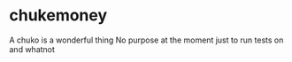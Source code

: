 # chukemoney

A chuko is a wonderful thing
No purpose at the moment just to run tests on and whatnot
